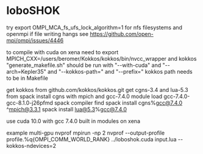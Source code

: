 # loboSHOK

try export OMPI_MCA_fs_ufs_lock_algorithm=1 
for nfs filesystems and openmpi if file writing hangs
see https://github.com/open-mpi/ompi/issues/4446

to compile with cuda on xena need to
    export MPICH_CXX=/users/beromer/Kokkos/kokkos/bin/nvcc_wrapper
    and kokkos "generate_makefile.sh" should be run with "--with-cuda" and "--arch=Kepler35" and "--kokkos-path=" and "--prefix="
    kokkos path needs to be in Makefile

get kokkos from github.com/kokkos/kokkos.git
get cgns-3.4 and lua-5.3 from spack install cgns with mpich and gcc-7.4.0
    module load gcc-7.4.0-gcc-8.1.0-j26pfmd
    spack compiler find
    spack install cgns%gcc@7.4.0 ^mpich@3.3.1
    spack install lua@5.3%gcc@7.4.0

use cuda 10.0 with gcc 7.4.0 built in modules on xena


example multi-gpu nvprof
mpirun -np 2 nvprof --output-profile profile.%q{OMPI_COMM_WORLD_RANK} ../loboshok.cuda input.lua --kokkos-ndevices=2
